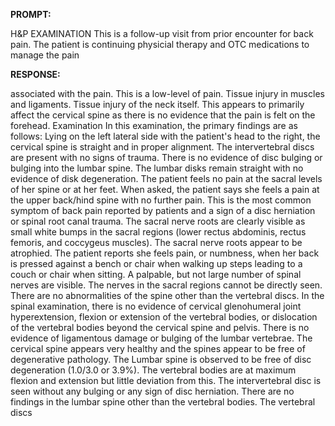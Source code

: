 **PROMPT:**

H&P EXAMINATION This is a follow-up visit from prior encounter for back pain. The patient is continuing physicial therapy and OTC medications to manage the pain

**RESPONSE:**

  associated with the pain. This is a low-level of pain. Tissue injury in muscles and ligaments. Tissue injury of the neck itself. This appears to primarily affect the cervical spine as there is no evidence that the pain is felt on the forehead.  Examination  In this examination, the primary findings are as follows:  Lying on the left lateral side with the patient's head to the right, the cervical spine is straight and in proper alignment. The intervertebral discs are present with no signs of trauma. There is no evidence of disc bulging or bulging into the lumbar spine. The lumbar disks remain straight with no evidence of disk degeneration. The patient feels no pain at the sacral levels of her spine or at her feet. When asked, the patient says she feels a pain at the upper back/hind spine with no further pain. This is the most common symptom of back pain reported by patients and a sign of a disc herniation or spinal root canal trauma. The sacral nerve roots are clearly visible as small white bumps in the sacral regions (lower rectus abdominis, rectus femoris, and coccygeus muscles). The sacral nerve roots appear to be atrophied. The patient reports she feels pain, or numbness, when her back is pressed against a bench or chair when walking up steps leading to a couch or chair when sitting. A palpable, but not large number of spinal nerves are visible. The nerves in the sacral regions cannot be directly seen. There are no abnormalities of the spine other than the vertebral discs.  In the spinal examination, there is no evidence of cervical glenohumeral joint hyperextension, flexion or extension of the vertebral bodies, or dislocation of the vertebral bodies beyond the cervical spine and pelvis. There is no evidence of ligamentous damage or bulging of the lumbar vertebrae. The cervical spine appears very healthy and the spines appear to be free of degenerative pathology.  The Lumbar spine is observed to be free of disc degeneration (1.0/3.0 or 3.9%). The vertebral bodies are at maximum flexion and extension but little deviation from this. The intervertebral disc is seen without any bulging or any sign of disc herniation. There are no findings in the lumbar spine other than the vertebral bodies. The vertebral discs